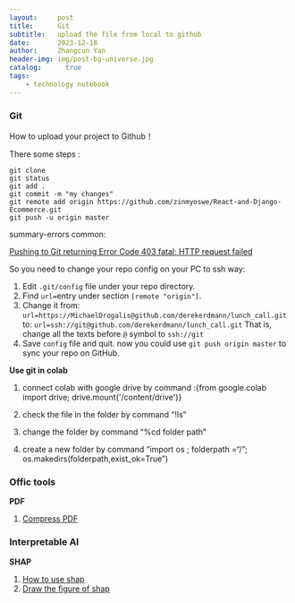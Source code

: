 ```yaml
---
layout:     post
title:      Git
subtitle:   upload the file from local to github
date:       2023-12-18
author:     Zhangcun Yan
header-img: img/post-bg-universe.jpg
catalog:      true
tags:
    - technology notebook
---
```


###  Git
How to upload your project to Github！

There some steps :

```git
git clone 
git status
git add .
git commit -m "my changes" 
git remote add origin https://github.com/zinmyoswe/React-and-Django-Ecommerce.git
git push -u origin master
```

summary-errors common:

[Pushing to Git returning Error Code 403 fatal: HTTP request failed](https://stackoverflow.com/questions/7438313/pushing-to-git-returning-error-code-403-fatal-http-request-failed)

So you need to change your repo config on your PC to ssh way:

1. Edit `.git/config` file under your repo directory.
2. Find `url=`entry under section `[remote "origin"]`.
3. Change it from:
   `url=https://MichaelDrogalis@github.com/derekerdmann/lunch_call.git`
   to: 
   `url=ssh://git@github.com/derekerdmann/lunch_call.git`
   That is, change all the texts before `@` symbol to `ssh://git`
4. Save `config` file and quit. now you could use `git push origin master` to sync your repo on GitHub.



**Use git in colab**

1. connect colab with google drive by command :{from google.colab import drive; drive.mount('/content/drive')}
2. check the file in the folder by command “!ls”
3. change the folder by command “%cd folder path”

4. create a new folder by command “import os ; folderpath =“/”; os.makedirs(folderpath,exist_ok=True”)



###  Offic tools

**PDF**

1. [Compress PDF](https://smallpdf.com/result#r=1d898b1b1d97f6a87d700957b8954afd&t=compress)


### Interpretable AI

**SHAP**
1. [How to use shap](https://blog.csdn.net/sinat_26917383/article/details/115400327)
2. [Draw the figure of shap](https://blog.51cto.com/u_13544/8766623)

